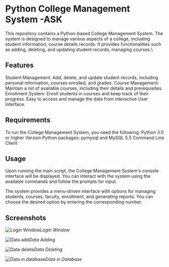 # Python College Management System -ASK
This repository contains a Python-based College Management System. The system is designed to manage various aspects of a college, including student information, course details records. It provides functionalities such as adding, deleting, and updating student records, managing courses.\

## Features

Student Management: Add, delete, and update student records, including personal information, courses enrolled, and grades.
Course Management: Maintain a list of available courses, including their details and prerequisites.
Enrollment System: Enroll students in courses and keep track of their progress.
Easy to access and manage the data from interactive User Interface.



## Requirements

To run the College Management System, you need the following:
Python 3.0 or higher Version
Python packages: pymysql and MySQL 5.5 Command Line Client



## Usage

Upon running the main script, the College Management System's console interface will be displayed. You can interact with the system using the available commands and follow the prompts for input.

The system provides a menu-driven interface with options for managing students, courses, faculty, enrollment, and generating reports. You can choose the desired option by entering the corresponding number.

## Screenshots
![Login Window](https://github.com/Aman-SKhobragade/College-Management-System---ASK/assets/133483484/3ee2f732-08d7-4f6b-a3bb-f2046b5fd07b)*Login Window*

![Data add ](https://github.com/Aman-SKhobragade/College-Management-System---ASK/assets/133483484/8e464bb8-b026-49e3-9977-3d9b7c8d96c7)*Data Adding*

![Data delete ](https://github.com/Aman-SKhobragade/College-Management-System---ASK/assets/133483484/918c7035-138e-4da9-b5da-3ade24b3f92e)*Data Deleting*

![Data in database](https://github.com/Aman-SKhobragade/College-Management-System---ASK/assets/133483484/be968d3a-1c34-4cc5-8bcb-ecc7ccb30e7e)*Data in Database*
